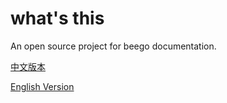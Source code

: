 # what's this
An open source project for beego documentation.

[中文版本](zh-CN/README.md)

[English Version](en-US.md)